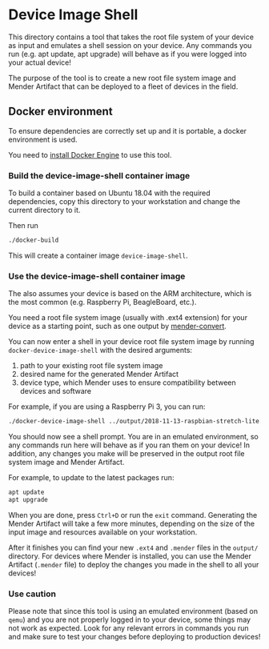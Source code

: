 Device Image Shell
==================

This directory contains a tool that takes the root file system of your device as input and emulates a shell session on your device.
Any commands you run (e.g. apt update, apt upgrade) will behave as if you were logged into your actual device!

The purpose of the tool is to create a new root file system image and Mender Artifact that can be deployed to a fleet of devices in the field.


## Docker environment

To ensure dependencies are correctly set up and it is portable, a docker environment is used.

You need to [install Docker Engine](https://docs.docker.com/install) to use this tool.


### Build the device-image-shell container image

To build a container based on Ubuntu 18.04 with the required dependencies, copy this directory to your workstation and change the current directory to it.

Then run

```bash
./docker-build
```

This will create a container image `device-image-shell`.


### Use the device-image-shell container image

The also assumes your device is based on the ARM architecture, which is the most common (e.g. Raspberry Pi, BeagleBoard, etc.).

You need a root file system image (usually with .ext4 extension) for your device as a starting point, such as one output by [mender-convert](https://github.com/mendersoftware/mender-convert).

You can now enter a shell in your device root file system image by running `docker-device-image-shell` with the desired arguments:

1. path to your existing root file system image
2. desired name for the generated Mender Artifact
3. device type, which Mender uses to ensure compatibility between devices and software

For example, if you are using a Raspberry Pi 3, you can run:

```bash
./docker-device-image-shell ../output/2018-11-13-raspbian-stretch-lite.ext4 2018-11-13-raspbian-stretch-lite-aptupgrade raspberrypi3
```

You should now see a shell prompt. You are in an emulated environment, so any commands run here will behave as if you ran them on your device! In addition, any changes you make will be preserved in the output root file system image and Mender Artifact.

For example, to update to the latest packages run:

```bash
apt update
apt upgrade
```

When you are done, press `Ctrl+D` or run the `exit` command. Generating the Mender Artifact will take a few more minutes, depending on the size of the input image and resources available on your workstation.

After it finishes you can find your new `.ext4` and `.mender` files in the `output/` directory. For devices where Mender is installed, you can use the Mender Artifact (`.mender` file) to deploy the changes you made in the shell to all your devices!


### Use caution

Please note that since this tool is using an emulated environment (based on `qemu`) and you are not properly logged in to your device, some things may not work as expected. Look for any relevant errors in  commands you run and make sure to test your changes before deploying to production devices!
